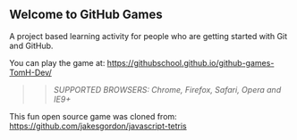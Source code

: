 ## Welcome to GitHub Games

A project based learning activity for people who are getting started with Git and GitHub.

You can play the game at: https://githubschool.github.io/github-games-TomH-Dev/

>> _*SUPPORTED BROWSERS*: Chrome, Firefox, Safari, Opera and IE9+_

This fun open source game was cloned from: https://github.com/jakesgordon/javascript-tetris
